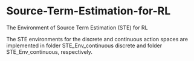 # Source-Term-Estimation-for-RL
The Environment of Source Term Estimation (STE) for RL

The STE environments for the discrete and continuous action spaces are implemented in folder STE_Env_continuous discrete and folder STE_Env_continuous, respectively.

